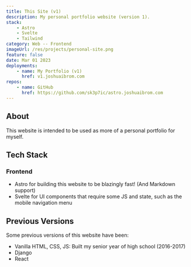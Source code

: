 ```yaml
---
title: This Site (v1)
description: My personal portfolio website (version 1).
stack:
    - Astro
    - Svelte
    - Tailwind
category: Web -- Frontend
imageUrl: /res/projects/personal-site.png
feature: false
date: Mar 01 2023
deployments:
    - name: My Portfolio (v1)
      href: v1.joshuaibrom.com
repos:
    - name: GitHub
      href: https://github.com/sk3p7ic/astro.joshuaibrom.com
---
```


## About

This website is intended to be used as more of a personal portfolio for myself.

## Tech Stack

### Frontend

- Astro for building this website to be blazingly fast! (And Markdown support)
- Svelte for UI components that require some JS and state, such as the mobile navigation menu

## Previous Versions

Some previous versions of this website have been:

- Vanilla HTML, CSS, JS: Built my senior year of high school (2016-2017)
- Django
- React
